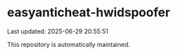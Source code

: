 # easyanticheat-hwidspoofer

Last updated: 2025-06-29 20:55:51

This repository is automatically maintained.
